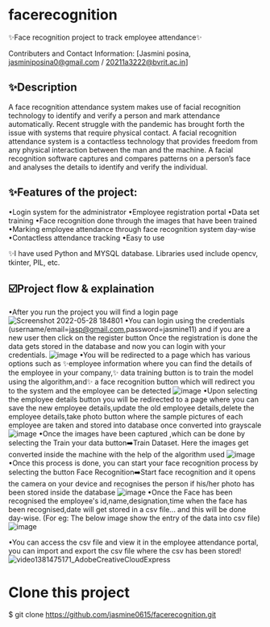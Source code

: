 # facerecognition
✨Face recognition project to track employee attendance✨

Contributers and Contact Information: [Jasmini posina, jasminiposina0@gmail.com / 20211a3222@bvrit.ac.in]

✨Description
---------------------------------------------
 A face recognition attendance system makes use of facial recognition technology to identify and verify a person and mark attendance automatically.
Recent struggle with the pandemic has brought forth the issue with systems that require physical contact. A facial recognition attendance system is a contactless technology that provides freedom from any physical interaction between the man and the machine.
A facial recognition software captures and compares patterns on a person’s face and analyses the details to identify and verify the individual.

✨Features of the project:
----------------------------------
•Login system for the administrator
•Employee registration portal
•Data set training 
•Face recognition done through the images that have been trained
•Marking employee attendance through face recognition system day-wise
•Contactless attendance tracking
•Easy to use

✨I have used Python and MYSQL database. Libraries used include opencv, tkinter, PIL, etc.

☑️Project flow & explaination
-----------------------------
•After you run the project you will find a login page 
![Screenshot 2022-05-28 184801](https://user-images.githubusercontent.com/101412448/170827304-aa1edf2d-4284-4fba-adfe-fce48dafe6af.png)
•You can login using the credentials (username/email=jasp@gmail.com,password=jasmine11) and if you are a new user then click on the register button
Once the registration is done the data gets stored in the database and now you can login with your credentials.
![image](https://user-images.githubusercontent.com/101412448/170827375-d93b5d90-df60-4ff4-af5b-156a910dbbb0.png)
•You will be redirected to a page which has various options such as ✨employee information where you can find the details of the employee in your company,✨ data training button is to train the model using the algorithm,and✨  a face recognition button which will redirect you to the system and the employee can be detected
![image](https://user-images.githubusercontent.com/101412448/170827416-7bedf915-4374-4f83-a728-8d0a90c1faee.png)
•Upon selecting the employee details button you will be redirected to a page where you can save the new employee details,update the old employee details,delete the employee details,take photo button where the sample pictures of each employee are taken and stored into database once converted into grayscale
![image](https://user-images.githubusercontent.com/101412448/170827563-37fbfac6-70db-44dd-9c05-59a2049dab1d.png)
•Once the images have been captured ,which can be done by selecting  the Train your data button➡️Train Dataset. Here the images get converted inside the machine with the help of the algorithm used
![image](https://user-images.githubusercontent.com/101412448/170827776-f1202124-4d37-42d1-a7a6-c5e78c28fc74.png)
•Once this process is done, you can start your face recognition process by selecting the button Face Recognition➡️Start face recognition and it opens the camera on your device and recognises the person if his/her photo has been stored inside the database 
![image](https://user-images.githubusercontent.com/101412448/170828076-7bfc7d48-79e7-4055-bfd0-5713227b0aef.png)
•Once the Face has been recognised the employee's id,name,designation,time when the face has been recognised,date will get stored in a csv file... and this will be done day-wise. (For eg: The below image show the entry of the data into csv file)
![image](https://user-images.githubusercontent.com/101412448/170828276-83b29aaa-4d15-41c0-b2be-49750cf7efb7.png)         

•You can access the csv file and view it in the employee attendance portal, you can import and export the csv file where the csv has been stored!
![video1381475171_AdobeCreativeCloudExpress](https://user-images.githubusercontent.com/101412448/170829336-54b73d6f-da6e-4862-8819-a6fe882bb9df.gif)


# Clone this project
$ git clone https://github.com/jasmine0615/facerecognition.git
